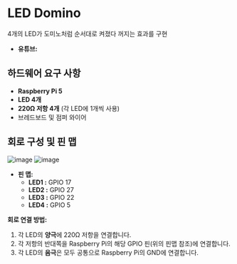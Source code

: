 # LED Domino

4개의 LED가 도미노처럼 순서대로 켜졌다 꺼지는 효과를 구현

- **유튜브:**

## 하드웨어 요구 사항

- **Raspberry Pi 5**
- **LED 4개**
- **220Ω 저항 4개** (각 LED에 1개씩 사용)
- 브레드보드 및 점퍼 와이어

## 회로 구성 및 핀 맵

![image](https://github.com/user-attachments/assets/482a8f0e-7e8f-45b2-ba1b-fe3c4738c9b1)
![image](https://github.com/user-attachments/assets/5dac8f83-b9c0-4d1b-badf-ab516a2d72cc)


- **핀 맵:**
  - **LED1 :** GPIO 17  
  - **LED2 :** GPIO 27  
  - **LED3 :** GPIO 22  
  - **LED4 :** GPIO 5

**회로 연결 방법:**
1. 각 LED의 **양극**에 220Ω 저항을 연결합니다.
2. 각 저항의 반대쪽을 Raspberry Pi의 해당 GPIO 핀(위의 핀맵 참조)에 연결합니다.
3. 각 LED의 **음극**은 모두 공통으로 Raspberry Pi의 GND에 연결합니다.
